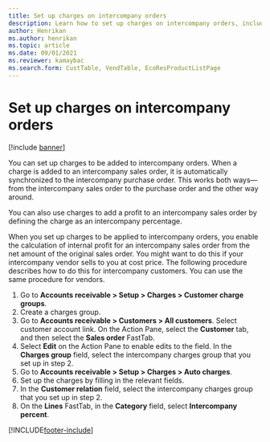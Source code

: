 ```yaml
---
title: Set up charges on intercompany orders
description: Learn how to set up charges on intercompany orders, including a step-by-step process for setting up charges for intercompany customers.
author: Henrikan
ms.author: henrikan
ms.topic: article
ms.date: 09/01/2021
ms.reviewer: kamaybac
ms.search.form: CustTable, VendTable, EcoResProductListPage
---
```


# Set up charges on intercompany orders

[!include [banner](../../includes/banner.md)]

You can set up charges to be added to intercompany orders. When a charge is added to an intercompany sales order, it is automatically synchronized to the intercompany purchase order. This works both ways—from the intercompany sales order to the purchase order and the other way around.

You can also use charges to add a profit to an intercompany sales order by defining the charge as an intercompany percentage.

When you set up charges to be applied to intercompany orders, you enable the calculation of internal profit for an intercompany sales order from the net amount of the original sales order. You might want to do this if your intercompany vendor sells to you at cost price. The following procedure describes how to do this for intercompany customers. You can use the same procedure for vendors.

1. Go to **Accounts receivable \> Setup \> Charges \> Customer charge groups**.
1. Create a charges group.
1. Go to **Accounts receivable \> Customers \> All customers**. Select customer account link. On the Action Pane, select the **Customer** tab, and then select the **Sales order** FastTab.
1. Select **Edit** on the Action Pane to enable edits to the field. In the **Charges group** field, select the intercompany charges group that you set up in step 2.
1. Go to **Accounts receivable \> Setup \> Charges \> Auto charges**.
1. Set up the charges by filling in the relevant fields.
1. In the **Customer relation** field, select the intercompany charges group that you set up in step 2.
1. On the **Lines** FastTab, in the **Category** field, select **Intercompany percent**.

[!INCLUDE[footer-include](../../includes/footer-banner.md)]
